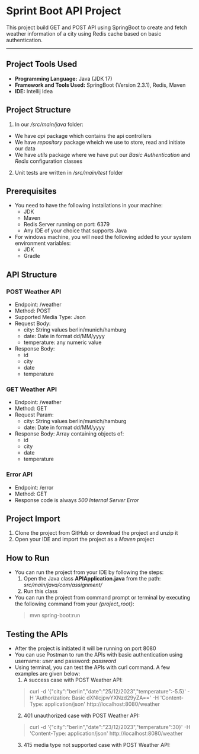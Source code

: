 # Sprint Boot API Project #

This project build GET and POST API using SpringBoot to create and fetch weather information of a city using Redis cache based on basic authentication.
***

## Project Tools Used
- **Programming Language:** Java (JDK 17)
- **Framework and Tools Used:** SpringBoot (Version 2.3.1), Redis, Maven
- **IDE:** Intellij Idea

## Project Structure

1. In our */src/main/java* folder:
 - We have *api* package which contains the api controllers
 - We have *repository* package wheich we use to store, read and initiate our data
 - We have *utils* package where we have put our *Basic Authentication* and *Redis* configuration classes
2. Unit tests are written in */src/main/test* folder

## Prerequisites

- You need to have the following installations in your machine:
    - JDK
    - Maven
    - Redis Server running on port: 6379
    - Any IDE of your choice that supports Java
- For windows machine, you will need the following added to your system environment variables:
    - JDK
    - Gradle

## API Structure

### POST Weather API

- Endpoint: /weather
- Method: POST
- Supported Media Type: Json
- Request Body: 
    - city: String values berlin/munich/hamburg
    - date: Date in format dd/MM/yyyy
    - temperature: any numeric value
- Response Body: 
   - id
   - city
   - date
   - temperature

### GET Weather API

- Endpoint: /weather
- Method: GET
- Request Param: 
    - city: String values berlin/munich/hamburg
    - date: Date in format dd/MM/yyyy
- Response Body: Array containing objects of:
   - id
   - city
   - date
   - temperature

### Error API

- Endpoint: /error
- Method: GET
- Response code is always *500 Internal Server Error*

## Project Import
1. Clone the project from GitHub or download the project and unzip it
2. Open your IDE and import the project as a *Maven* project

## How to Run
- You can run the project from your IDE by following the steps:
    1. Open the Java class **APIApplication.java** from the path: *src/main/java/com/assignment/*
    2. Run this class
- You can run the project from command prompt or terminal by executing the following command from your *{project_root}*:
    > mvn spring-boot:run

## Testing the APIs

- After the project is initiated it will be running on port 8080
- You can use Postman to run the APIs with basic authentication using username: *user* and password: *password*
- Using terminal, you can test the APIs with curl command. A few examples are given below:
  1. A success case with POST Weather API:
    > curl -d '{"city":"berlin","date":"25/12/2023","temperature":-5.5}' -H 'Authorization: Basic dXNlcjpwYXNzd29yZA==' -H 'Content-Type: application/json' http://localhost:8080/weather
  2. 401 unauthorized case with POST Weather API:
    > curl -d '{"city":"berlin","date":"23/12/2023","temperature":30}' -H 'Content-Type: application/json' http://localhost:8080/weather
  3. 415 media type not supported case with POST Weather API:
